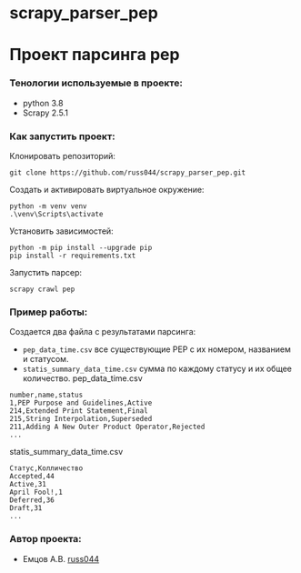 # scrapy_parser_pep
# Проект парсинга pep

### Тенологии используемые в проекте:
- python 3.8
- Scrapy 2.5.1

### Как запустить проект:
Клонировать репозиторий:
```
git clone https://github.com/russ044/scrapy_parser_pep.git
```
Создать и активировать виртуальное окружение:
```
python -m venv venv
.\venv\Scripts\activate
```
Установить зависимостей:
```
python -m pip install --upgrade pip
pip install -r requirements.txt
```
Запустить парсер:
```
scrapy crawl pep
```
### Пример работы:

Создается два файла с результатами парсинга:
 - ```pep_data_time.csv```  все существующие PEP с их номером, названием и статусом.
 - ```statis_summary_data_time.csv``` сумма по каждому статусу и их общее количество.
pep_data_time.csv
```
number,name,status
1,PEP Purpose and Guidelines,Active
214,Extended Print Statement,Final
215,String Interpolation,Superseded
211,Adding A New Outer Product Operator,Rejected
...
```

statis_summary_data_time.csv
```
Статус,Колличество
Accepted,44
Active,31
April Fool!,1
Deferred,36
Draft,31
...
```
### Автор проекта:
- Емцов А.В.  [russ044](https://github.com/russ044)
